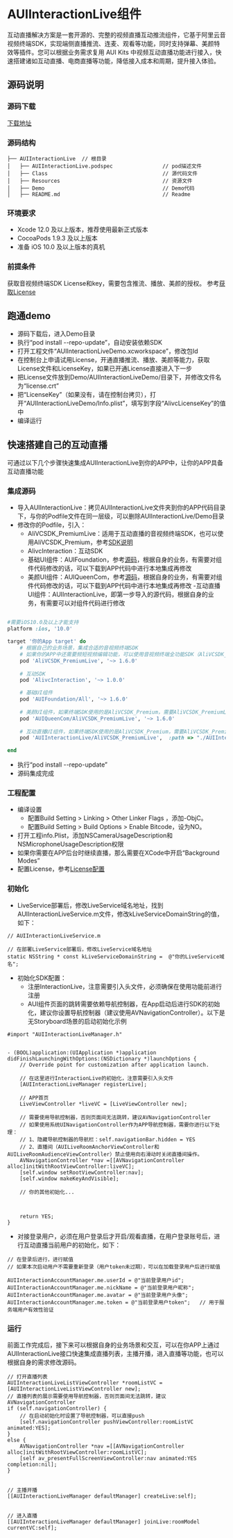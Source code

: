# AUIInteractionLive组件

互动直播解决方案是一套开源的、完整的视频直播互动推流组件，它基于阿里云音视频终端SDK，实现端侧直播推流、连麦、观看等功能，同时支持弹幕、美颜特效等插件。您可以根据业务需求复用 AUI Kits 中视频互动直播功能进行接入，快速搭建诸如互动直播、电商直播等功能，降低接入成本和周期，提升接入体验。


## 源码说明

### 源码下载
[下载地址](https://github.com/aliyunvideo/AUIInteractionLive_iOS)

### 源码结构
```
├── AUIInteractionLive  // 根目录
│   ├── AUIInteractionLive.podspec                // pod描述文件
│   ├── Class                                     // 源代码文件
│   ├── Resources                                 // 资源文件
│   ├── Demo                                      // Demo代码
│   ├── README.md                                 // Readme   

```

### 环境要求
- Xcode 12.0 及以上版本，推荐使用最新正式版本
- CocoaPods 1.9.3 及以上版本
- 准备 iOS 10.0 及以上版本的真机

### 前提条件
获取音视频终端SDK License和key，需要包含推流、播放、美颜的授权。
参考[获取License](https://help.aliyun.com/document_detail/438207.html)


## 跑通demo

- 源码下载后，进入Demo目录
- 执行“pod install  --repo-update”，自动安装依赖SDK
- 打开工程文件“AUIInteractionLiveDemo.xcworkspace”，修改包Id
- 在控制台上申请试用License，开通直播推流、播放、美颜等能力，获取License文件和LicenseKey，如果已开通License直接进入下一步
- 把License文件放到Demo/AUIInteractionLiveDemo/目录下，并修改文件名为“license.crt”
- 把“LicenseKey”（如果没有，请在控制台拷贝），打开“AUIInteractionLiveDemo/Info.plist”，填写到字段“AlivcLicenseKey”的值中
- 编译运行


## 快速搭建自己的互动直播
可通过以下几个步骤快速集成AUIInteractionLive到你的APP中，让你的APP具备互动直播功能

### 集成源码
- 导入AUIInteractionLive：拷贝AUIInteractionLive文件夹到你的APP代码目录下，与你的Podfile文件在同一层级，可以删除AUIInteractionLive/Demo目录
- 修改你的Podfile，引入：
  - AliVCSDK_PremiumLive：适用于互动直播的音视频终端SDK，也可以使用AliVCSDK_Premium，参考[SDK说明](https://help.aliyun.com/document_detail/440004.html#section-icw-ppu-dll)
  - AlivcInteraction：互动SDK
  - 基础UI组件：AUIFoundation，参考[源码](https://github.com/aliyunvideo/MONE_demo_opensource_iOS/tree/main/AUIFoundation)，根据自身的业务，有需要对组件代码修改的话，可以下载到APP代码中进行本地集成再修改
  - 美颜UI组件：AUIQueenCom，参考[源码](https://github.com/aliyunvideo/MONE_demo_opensource_iOS/tree/main/AUIQueenCom)，根据自身的业务，有需要对组件代码修改的话，可以下载到APP代码中进行本地集成再修改
  -互动直播UI组件：AUIInteractionLive，即第一步导入的源代码，根据自身的业务，有需要可以对组件代码进行修改
```ruby

#需要iOS10.0及以上才能支持
platform :ios, '10.0'

target '你的App target' do
    # 根据自己的业务场景，集成合适的音视频终端SDK
    # 如果你的APP中还需要频短视频编辑功能，可以使用音视频终端全功能SDK（AliVCSDK_Premium），可以把本文件中的所有AliVCSDK_PremiumLive替换为AliVCSDK_Premium
    pod 'AliVCSDK_PremiumLive', '~> 1.6.0'
    
    # 互动SDK
    pod 'AlivcInteraction', '~> 1.0.0'

    # 基础UI组件
    pod 'AUIFoundation/All', '~> 1.6.0'
    
    # 美颜UI组件，如果终端SDK使用的是AliVCSDK_Premium，需要AliVCSDK_PremiumLive替换为AliVCSDK_Premium
    pod 'AUIQueenCom/AliVCSDK_PremiumLive', '~> 1.6.0'
    
    # 互动直播UI组件，如果终端SDK使用的是AliVCSDK_Premium，需要AliVCSDK_PremiumLive替换为AliVCSDK_Premium
    pod 'AUIInteractionLive/AliVCSDK_PremiumLive',  :path => "./AUIInteractionLive/"

end
```
- 执行“pod install --repo-update”
- 源码集成完成

### 工程配置
- 编译设置
  - 配置Build Setting > Linking > Other Linker Flags ，添加-ObjC。
  - 配置Build Setting > Build Options > Enable Bitcode，设为NO。
- 打开工程info.Plist，添加NSCameraUsageDescription和NSMicrophoneUsageDescription权限
- 如果你需要在APP后台时继续直播，那么需要在XCode中开启“Background Modes”
- 配置License，参考[License配置](https://help.aliyun.com/document_detail/440004.html#section-51r-40z-j1w)


### 初始化
- LiveService部署后，修改LiveService域名地址，找到AUIInteractionLiveService.m文件，修改kLiveServiceDomainString的值，如下：
```ObjC
// AUIInteractionLiveService.m

// 在部署LiveService部署后，修改LiveService域名地址
static NSString * const kLiveServiceDomainString =  @"你的LiveService域名";
```

- 初始化SDK配置：
  - 注册InteractionLive，注意需要引入头文件，必须确保在使用功能前进行注册
  - AUI组件页面的跳转需要依赖导航控制器，在App启动后进行SDK的初始化，建议你设置导航控制器（建议使用AVNavigationController）。以下是无Storyboard场景的启动初始化示例
```ObjC
#import "AUIInteractionLiveManager.h"


- (BOOL)application:(UIApplication *)application didFinishLaunchingWithOptions:(NSDictionary *)launchOptions {
    // Override point for customization after application launch.

    // 在这里进行InteractionLive的初始化，注意需要引入头文件
    [AUIInteractionLiveManager registerLive];

    // APP首页
    LiveViewController *liveVC = [LiveViewController new];

    // 需要使用导航控制器，否则页面间无法跳转，建议AVNavigationController
    // 如果使用系统UINavigationController作为APP导航控制器，需要你进行以下处理：
    // 1、隐藏导航控制器的导航栏：self.navigationBar.hidden = YES
    // 2、直播间（AUILiveRoomAnchorViewController和AUILiveRoomAudienceViewController）禁止使用向右滑动时关闭直播间操作。
    AVNavigationController *nav =[[AVNavigationController alloc]initWithRootViewController:liveVC];
    [self.window setRootViewController:nav];
    [self.window makeKeyAndVisible];

    // 你的其他初始化...


    
    return YES;
}
```

- 对接登录用户，必须在用户登录后才开启/观看直播，在用户登录账号后，进行互动直播当前用户的初始化，如下：
``` ObjC
// 在登录后进行，进行赋值
// 如果本次启动用户不需要重新登录（用户token未过期），可以在加载登录用户后进行赋值

AUIInteractionAccountManager.me.userId = @"当前登录用户id";
AUIInteractionAccountManager.me.nickName = @"当前登录用户昵称";
AUIInteractionAccountManager.me.avatar = @"当前登录用户头像";
AUIInteractionAccountManager.me.token = @"当前登录用户token";   // 用于服务端用户有效性验证
```

### 运行
前面工作完成后，接下来可以根据自身的业务场景和交互，可以在你APP上通过AUIInteractionLive接口快速集成直播列表，主播开播，进入直播等功能，也可以根据自身的需求修改源码。
``` ObjC
// 打开直播列表
AUIInteractionLiveListViewController *roomListVC = [AUIInteractionLiveListViewController new];
// 直播列表的展示需要使用导航控制器，否则页面间无法跳转，建议AVNavigationController
if (self.navigationController) {
    // 在启动初始化时设置了导航控制器，可以直接push
    [self.navigationController pushViewController:roomListVC animated:YES];
}
else {
    AVNavigationController *nav =[[AVNavigationController alloc]initWithRootViewController:roomListVC];
    [self av_presentFullScreenViewController:nav animated:YES completion:nil];
}


// 主播开播
[[AUIInteractionLiveManager defaultManager] createLive:self];


// 进入直播
[[AUIInteractionLiveManager defaultManager] joinLive:roomModel currentVC:self];
```

